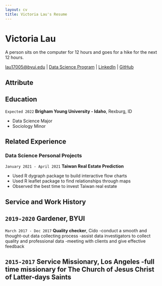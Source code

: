 ```yaml
---
layout: cv
title: Victoria Lau's Resume
---
```

# Victoria Lau 
A person sits on the computer for 12 hours and goes for a hike for the next 12 hours.

<div id="webaddress">
<a href="lau17005@byui.edu">lau17005@byui.edu</a>
| <a href="https://byuidatascience.github.io/development.html">Data Science Program</a>
| <a href="https://www.linkedin.com/in/victoria-lau-a745321b7/">LinkedIn</a>
| <a href="https://github.com/victorialau17ds">GitHub</a>
</div>

<!-- https://www.monique.tech/the-art-of-markdown -->

## Attribute


## Education

`Expected 2022`
__Brigham Young University - Idaho__, Rexburg, ID

- Data Science Major 
- Sociology Minor


## Related Experience


### Data Science Personal Projects

`January 2021 - April 2021`
__Taiwan Real Estate Prediction__

- Used R dygraph package to build interactive flow charts
- Used R leaflet package to find relationships through maps 
- Observed the best time to invest Taiwan real estate




## Service and Work History

`2019-2020`
__Gardener__, BYUI
-

`March 2017 - Dec 2017`
__Quality checker__, Cido
-conduct a smooth and thought-out data collecting process 
-assist data investigators to collect quality and professional data
-meeting with clients and give effective feedback


`2015-2017`
__Service Missionary__, Los Angeles 
-full time missionary for The Church of Jesus Christ of Latter-days Saints
-



<!-- ### Footer

Last updated: May 2013 -->


